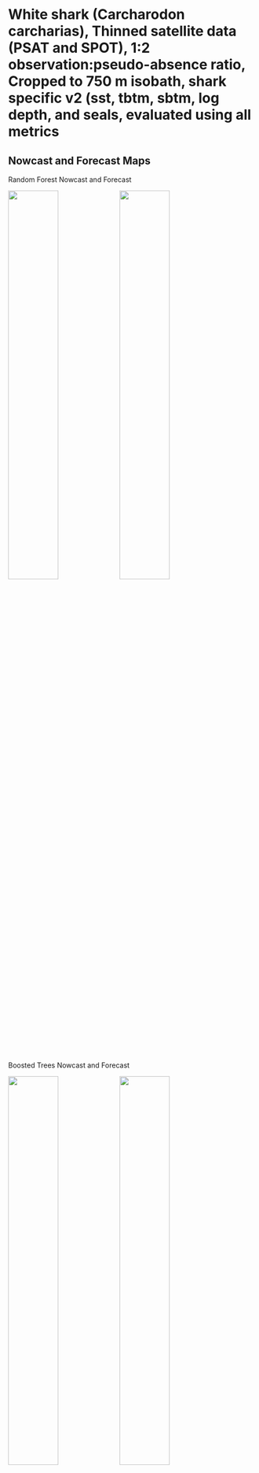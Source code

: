 White shark (Carcharodon carcharias), Thinned satellite data (PSAT and
SPOT), 1:2 observation:pseudo-absence ratio, Cropped to 750 m isobath,
shark specific v2 (sst, tbtm, sbtm, log depth, and seals, evaluated
using all metrics
================

## Nowcast and Forecast Maps

Random Forest Nowcast and Forecast

<img src="../tidy_reports/versions/c21/100700/c21.100700.01_12_rf_compiled_casts.png" width="45%" /><img src="../tidy_reports/versions/c21/100704/c21.100704.01_12_rf_compiled_casts.png" width="45%" />

Boosted Trees Nowcast and Forecast

<img src="../tidy_reports/versions/c21/100700/c21.100700.01_12_bt_compiled_casts.png" width="45%" /><img src="../tidy_reports/versions/c21/100704/c21.100704.01_12_bt_compiled_casts.png" width="45%" />

Maxnet Trees Nowcast and Forecast

<img src="../tidy_reports/versions/c21/100700/c21.100700.01_12_maxent_compiled_casts.png" width="45%" /><img src="../tidy_reports/versions/c21/100704/c21.100704.01_12_maxent_compiled_casts.png" width="45%" />

GAM Nowcast and Forecast

<img src="../tidy_reports/versions/c21/100700/c21.100700.01_12_gam_compiled_casts.png" width="45%" /><img src="../tidy_reports/versions/c21/100704/c21.100704.01_12_gam_compiled_casts.png" width="45%" />

GLM Nowcast and Forecast

<img src="../tidy_reports/versions/c21/100700/c21.100700.01_12_glm_compiled_casts.png" width="45%" /><img src="../tidy_reports/versions/c21/100704/c21.100704.01_12_glm_compiled_casts.png" width="45%" />

## Metrics

| model_type |  accuracy |   roc_auc | boyce_cont | brier_class |   tss_max |
|:-----------|----------:|----------:|-----------:|------------:|----------:|
| rf         | 0.9195402 | 0.9902456 |  0.9615916 |   0.0595412 | 0.9155212 |
| bt         | 0.7885057 | 0.8404568 |  0.9626562 |   0.1644682 | 0.5056916 |
| maxnet     | 0.6620690 | 0.7576007 |  0.9631674 |   0.2192010 | 0.4350301 |
| gam        | 0.7229885 | 0.7649986 |  0.9542073 |   0.1799160 | 0.4102950 |
| glm        | 0.6747126 | 0.7088106 |  0.7607708 |   0.1965111 | 0.3795461 |

Metrics by model type

## Variable Importance

![](/mnt/ecocast/projects/koliveira/subprojects/carcharodon/workflows/tidy_md/versions/m21/10070/m21.10070_tidy_compiled_files/figure-gfm/variable%20importance-1.png)<!-- -->
